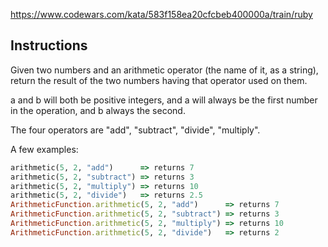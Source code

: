 https://www.codewars.com/kata/583f158ea20cfcbeb400000a/train/ruby

## Instructions 

Given two numbers and an arithmetic operator (the name of it, as a string), return the result of the two numbers having that operator used on them.

a and b will both be positive integers, and a will always be the first number in the operation, and b always the second.

The four operators are "add", "subtract", "divide", "multiply".

A few examples:
```ruby
arithmetic(5, 2, "add")      => returns 7
arithmetic(5, 2, "subtract") => returns 3
arithmetic(5, 2, "multiply") => returns 10
arithmetic(5, 2, "divide")   => returns 2.5
ArithmeticFunction.arithmetic(5, 2, "add")      => returns 7
ArithmeticFunction.arithmetic(5, 2, "subtract") => returns 3
ArithmeticFunction.arithmetic(5, 2, "multiply") => returns 10
ArithmeticFunction.arithmetic(5, 2, "divide")   => returns 2
```
